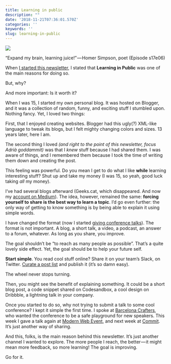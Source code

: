 ```yaml
---
title: Learning in public
description: ""
date: '2018-11-21T07:36:01.570Z'
categories: ''
keywords: ''
slug: learning-in-public
---
```


![](https://cdn-images-1.medium.com/max/800/1*xP8iNQA1JaE2wZpdxXs_Ww.png)

“Expand my brain, learning juice!” — Homer Simpson, poet (Episode s17e06)



When [I started this newsletter](https://medium.com/@afontcu/have-you-ever-sent-your-own-newsletter-51e22f82f949), I stated that **Learning in Public** was one of the main reasons for doing so.

But, why?

And more important: Is it worth it?

When I was 15, I started my own personal blog. It was hosted on Blogger, and it was a collection of random, funny, and exciting stuff I stumbled upon. Nothing fancy. Yet, I loved two things:

First, that I enjoyed creating websites. Blogger had this ugly(?) XML-like language to tweak its blogs, but I felt mighty changing colors and sizes. 13 years later, here I am.

The second thing I loved _(and right to the point of this newsletter, focus Adrià goddammit)_ was that I _knew_ stuff because I had shared them. I was aware of things, and I remembered them because I took the time of writing them down and creating the post.

This feeling was powerful. Do you mean I get to do what I like **while** learning interesting stuff? Shut up and take my money (I was 15, so yeah, good luck taking _all_ my money).

I’ve had several blogs afterward (Geeks.cat, which disappeared. And now my [account on Medium](http://medium.com/@afontcu)). The idea, however, remained the same: **forcing yourself to share is the best way to learn a topic**. I’d go even further: the only way of getting to know something is by being able to explain it using simple words.

I have changed the format (now I started [giving conference talks](https://www.youtube.com/watch?v=Z3yx_sFyoUo&feature=youtu.be)). The format is not important. A blog, a short talk, a video, a podcast, an answer to a forum, whatever. As long as you share, you improve.

The goal shouldn’t be “to reach as many people as possible”. That’s a quite lovely side effect. Yet, the goal should be to help your future self.

**Start simple**. You read cool stuff online? Share it on your team’s Slack, on Twitter. [Curate a post list](https://calidae.blog/tagged/food-for-thought) and publish it (it’s so damn easy).

The wheel never stops turning.

Then, you might see the benefit of explaining something. It could be a short blog post, a code snippet shared on Codesandbox, a cool design on Dribbble, a lightning talk in your company.

Once you started to do so, why not trying to submit a talk to some cool conference? I kept it simple the first time. I spoke at [Barcelona Crafters](http://scbcn.github.io), who wanted the conference to be a safe playground for new speakers. This week I gave a talk again at [Modern Web Event](https://mosaic.uoc.edu/modern-web-event/), and next week at [Commit](https://2018.commit-conf.com/). It’s just another way of sharing.

And this, folks, is the main reason behind this newsletter. It’s just another channel I wanted to explore. The more people I reach, the better — it might mean more feedback, so more learning! The goal is improving.

Go for it.


